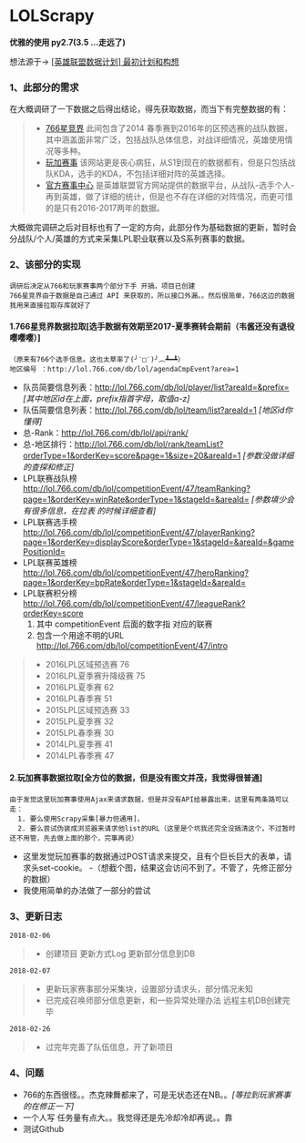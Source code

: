 # LOLScrapy
**优雅的使用 py2.7(3.5 ...走远了)**

想法源于-> [[英雄联盟数据计划] 最初计划和构想](http://stringair.xin/?p=824)
### 1、此部分的需求
  在大概调研了一下数据之后得出结论，得先获取数据，而当下有完整数据的有：
   >* [766星竞界](http://lol.766.com/tour/47) 此间包含了2014 春季赛到2016年的区预选赛的战队数据，其中涵盖面非常广泛，包括战队总体信息，对战详细情况，英雄使用情况等多种。
   >* [玩加赛事](http://www.wanplus.com/lol/teamstats) 该网站更是丧心病狂，从S1到现在的数据都有，但是只包括战队KDA，选手的KDA，不包括详细对阵的英雄选择。
   >* [官方赛事中心](http://lpl.qq.com/es/data/) 是英雄联盟官方网站提供的数据平台，从战队-选手个人-再到英雄，做了详细的统计，但是也不存在详细的对阵情况，而更可惜的是只有2016-2017两年的数据。

   大概做完调研之后对目标也有了一定的方向，此部分作为基础数据的更新，暂时会分战队/个人/英雄的方式来采集LPL职业联赛以及S系列赛事的数据。

### 2、该部分的实现
  	调研后决定从766和玩家赛事两个部分下手 开搞，项目已创建
	766星竞界由于数据是自己通过 API 来获取的，所以接口外漏。。然后很简单，766这边的数据我用来直接拉取存库就好了

#### 1.766星竞界数据拉取[选手数据有效期至2017-夏季赛转会期前（韦酱还没有退役嘤嘤嘤）]
    （原来有766个选手信息。这也太草率了(╯‵□′)╯︵┻━┻）
    地区编号 ：http://lol.766.com/db/lol/agendaCmpEvent?area=1
 - 队员简要信息列表：http://lol.766.com/db/lol/player/list?areaId=&prefix= *[其中地区id在上面，prefix指首字母，取值a-z]*
 - ​队伍简要信息列表：http://lol.766.com/db/lol/team/list?areaId=1 *[地区id你懂得]*
 - 总-Rank：http://lol.766.com/db/lol/api/rank/ 
 - 总-地区排行：http://lol.766.com/db/lol/rank/teamList?orderType=1&orderKey=score&page=1&size=20&areaId=1 *[参数没做详细的查探和修正]*
 - LPL联赛战队榜 http://lol.766.com/db/lol/competitionEvent/47/teamRanking?page=1&orderKey=winRate&orderType=1&stageId=&areaId=  *[参数填少会有很多信息，在拉表 的时候详细查看]*
 - LPL联赛选手榜 http://lol.766.com/db/lol/competitionEvent/47/playerRanking?page=1&orderKey=displayScore&orderType=1&stageId=&areaId=&gamePositionId=
 - LPL联赛英雄榜 http://lol.766.com/db/lol/competitionEvent/47/heroRanking?page=1&orderKey=bpRate&orderType=1&stageId=&areaId=
 - LPL联赛积分榜 http://lol.766.com/db/lol/competitionEvent/47/leagueRank?orderKey=score
    1. 其中 competitionEvent 后面的数字指 对应的联赛
    2. 包含一个用途不明的URL http://lol.766.com/db/lol/competitionEvent/47/intro
  >* 2016LPL区域预选赛    76
  >* 2016LPL夏季赛升降级赛 75
  >* 2016LPL夏季赛  62
  >* 2016LPL春季赛 51
  >* 2015LPL区域预选赛 33
  >* 2015LPL夏季赛 32  
  >* 2015LPL春季赛 30
  >* 2014LPL夏季赛 41
  >* 2014LPL春季赛  47

#### 2.玩加赛事数据拉取[全方位的数据，但是没有图文并茂，我觉得很普通]
	由于发觉这里玩加赛事使用Ajax来请求数据，但是并没有API给暴露出来，这里有两条路可以走：
	  1. 要么使用Scrapy采集[暴力但通用]，
	  2. 要么尝试伪装成浏览器来请求他list的URL（这里是个坑我还完全没搞清这个，不过暂时还不用管，先去做上面的那个，完事再说）

 - 这里发觉玩加赛事的数据通过POST请求来提交，且有个巨长巨大的表单，请求头set-cookie。
    -（想截个图，结果这会访问不到了。不管了，先修正部分的数据）
 - 我使用简单的办法做了一部分的尝试
### 3、更新日志
`2018-02-06`
> - 创建项目  更新方式Log 更新部分信息到DB

`2018-02-07`
> - 更新玩家赛事部分采集块，设置部分请求头，部分情况未知
> - 已完成召唤师部分信息更新，和一些异常处理办法 远程主机DB创建完毕

`2018-02-26`
> - 过完年完善了队伍信息，开了新项目

### 4、问题
- 766的东西很怪。。杰克辣舞都来了，可是无状态还在NB。。*[等拉到玩家赛事的在修正一下]*
- 一个人写 任务量有点大。。我觉得还是先冷却冷却再说。。靠
- 测试Github

